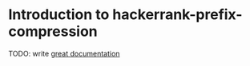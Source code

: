 # Introduction to hackerrank-prefix-compression

TODO: write [great documentation](http://jacobian.org/writing/what-to-write/)
